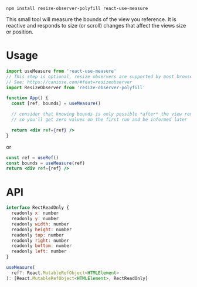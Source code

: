     npm install resize-observer-polyfill react-use-measure

This small tool will measure the bounds of the view you reference. It is reactive and responds to size (or scroll) changes that affect the views size or position.

# Usage

```jsx
import useMeasure from 'react-use-measure'
// This step is optional, resize observers are supported by most browsers
// See: https://caniuse.com/#feat=resizeobserver
import ResizeObserver from 'resize-observer-polyfill'

function App() {
  const [ref, bounds] = useMeasure()

  // consider that knowing bounds is only possible *after* the view renders
  // so you'll get zero values on the first run and be informed later

  return <div ref={ref} />
}
```

or

```jsx
const ref = useRef()
const bounds = useMeasure(ref)
return <div ref={ref} />
```

# API

```jsx
interface RectReadOnly {
  readonly x: number
  readonly y: number
  readonly width: number
  readonly height: number
  readonly top: number
  readonly right: number
  readonly bottom: number
  readonly left: number
}

useMeasure(
  ref?: React.MutableRefObject<HTMLElement>
): [React.MutableRefObject<HTMLElement>, RectReadOnly]
```
